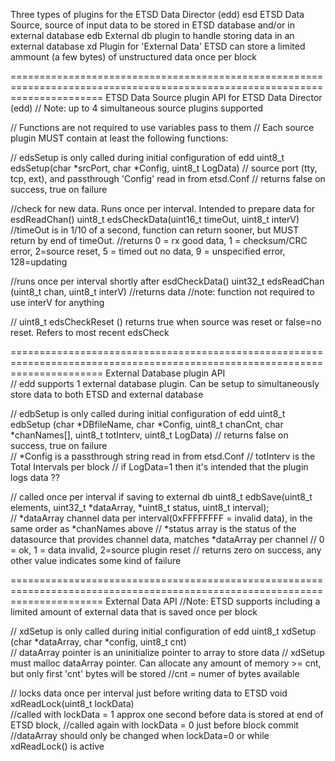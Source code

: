 Three types of plugins for the ETSD Data Director (edd)
    esd  ETSD Data Source, source of input data to be stored in ETSD database and/or in external database
    edb  External db  plugin to handle storing data in an external database
    xd   Plugin for 'External Data'  ETSD can store a limited ammount (a few bytes) of unstructured data once per block


============================================================================================================================
ETSD Data Source plugin API for ETSD Data Director (edd)
 // Note: up to 4 simultaneous source plugins supported

// Functions are not required to use variables pass to them
// Each source plugin MUST contain at least the following functions:

// edsSetup is only called during initial configuration of edd
uint8_t edsSetup(char *srcPort, char *Config, uint8_t LogData)
    // source port (tty, tcp, ext), and passthrough 'Config' read in from etsd.Conf
    // returns false on success, true on failure

//check for new data. Runs once per interval.  Intended to prepare data for esdReadChan()
uint8_t edsCheckData(uint16_t timeOut, uint8_t interV)
    //timeOut is in 1/10 of a second, function can return sooner, but MUST return by end of timeOut.
    //returns 0 = rx good data, 1 = checksum/CRC error, 2=source reset, 5 = timed out no data, 9 = unspecified error, 128=updating 

//runs once per interval shortly after esdCheckData()
uint32_t edsReadChan (uint8_t chan, uint8_t interV) 
  //returns data
  //note: function not required to use interV for anything

// uint8_t edsCheckReset ()  returns true when source was reset or false=no reset.  Refers to most recent edsCheck

============================================================================================================================
External Database plugin API  
  // edd supports 1 external database plugin.  Can be setup to simultaneously store data to both ETSD and external database
  
// edbSetup is only called during initial configuration of edd
uint8_t edbSetup (char *DBfileName, char *Config, uint8_t chanCnt, char *chanNames[], uint8_t totInterv, uint8_t LogData)
    // returns false on success, true on failure  
    // *Config is a passthrough string read in from etsd.Conf
    // totInterv is the Total Intervals per block
    // if LogData=1 then it's intended that the plugin logs data ?? 
        
// called once per interval if saving to external db 
uint8_t edbSave(uint8_t elements, uint32_t *dataArray, *uint8_t status, uint8_t interval);   
    // *dataArray channel data per interval(0xFFFFFFFF = invalid data), in the same order as *chanNames above
    // *status array is the status of the datasource that provides channel data, matches *dataArray per channel
        // 0 = ok, 1 = data invalid, 2=source plugin reset
        // returns zero on success, any other value indicates some kind of failure

============================================================================================================================
External Data  API
    //Note: ETSD supports including a limited amount of external data that is saved once per block

// xdSetup is only called during initial configuration of edd
uint8_t xdSetup (char *dataArray, char *config, uint8_t cnt)   
      // dataArray pointer is an uninitialize pointer to array to store data
      // xdSetup must malloc dataArray pointer.  Can allocate any amount of memory >= cnt, but only first 'cnt' bytes will be stored
      //cnt = numer of bytes available

// locks data once per interval just before writing data to ETSD
void xdReadLock(uint8_t lockData)  
    //called with lockData = 1 approx one second before data is stored at end of ETSD block, 
    //called again with lockData = 0 just before block commit
     //dataArray should only be changed when lockData=0 or while xdReadLock() is active
